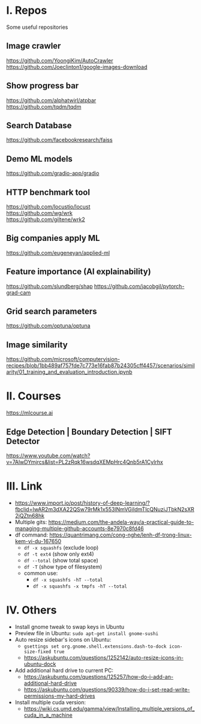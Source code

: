 # I. Repos
Some useful repositories

## Image crawler
https://github.com/YoongiKim/AutoCrawler \
https://github.com/Joeclinton1/google-images-download 

## Show progress bar
https://github.com/alphatwirl/atpbar \
https://github.com/tqdm/tqdm 

## Search Database
https://github.com/facebookresearch/faiss 

## Demo ML models
https://github.com/gradio-app/gradio

## HTTP benchmark tool
https://github.com/locustio/locust \
https://github.com/wg/wrk \
https://github.com/giltene/wrk2

## Big companies apply ML
https://github.com/eugeneyan/applied-ml

## Feature importance (AI explainability) 
https://github.com/slundberg/shap
https://github.com/jacobgil/pytorch-grad-cam

## Grid search parameters
https://github.com/optuna/optuna

## Image similarity
https://github.com/microsoft/computervision-recipes/blob/1bb489af757fde7c773e16fab87b24305cff4457/scenarios/similarity/01_training_and_evaluation_introduction.ipynb

# II. Courses
https://mlcourse.ai

## Edge Detection | Boundary Detection | SIFT Detector
https://www.youtube.com/watch?v=7AlwDYmjrcs&list=PL2zRqk16wsdqXEMpHrc4Qnb5rA1Cylrhx

# III. Link
- https://www.import.io/post/history-of-deep-learning/?fbclid=IwAR2m3dXA22QSw79rMk1x553lNmVGiIdmTlcQNuziJTbkN2sXR2jQZtn68hk
- Multiple gits: https://medium.com/the-andela-way/a-practical-guide-to-managing-multiple-github-accounts-8e7970c8fd46
- df command: https://quantrimang.com/cong-nghe/lenh-df-trong-linux-kem-vi-du-167650
  - `df -x squashfs` (exclude loop)
  - `df -t ext4` (show only ext4)
  - `df --total` (show total space)
  - `df -T` (show type of filesystem)
  - common use:
    - `df -x squashfs -hT --total`
    - `df -x squashfs -x tmpfs -hT --total`

# IV. Others
- Install gnome tweak to swap keys in Ubuntu
- Preview file in Ubuntu: `sudo apt-get install gnome-sushi`
- Auto resize sidebar's icons on Ubuntu:
  + `gsettings set org.gnome.shell.extensions.dash-to-dock icon-size-fixed true`
  + https://askubuntu.com/questions/1252142/auto-resize-icons-in-ubuntu-dock
- Add additional hard drive to current PC:
  + https://askubuntu.com/questions/125257/how-do-i-add-an-additional-hard-drive
  + https://askubuntu.com/questions/90339/how-do-i-set-read-write-permissions-my-hard-drives
- Install multiple cuda version:
  + https://wiki.cs.umd.edu/gamma/view/Installing_multiple_versions_of_cuda_in_a_machine
